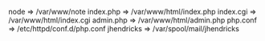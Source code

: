 node => /var/www/note
index.php => /var/www/html/index.php
index.cgi => /var/www/html/index.cgi
admin.php => /var/www/html/admin.php
php.conf => /etc/httpd/conf.d/php.conf
jhendricks => /var/spool/mail/jhendricks